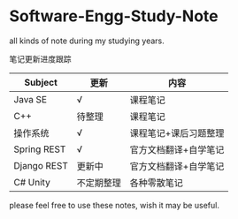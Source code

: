 # Software-Engg-Study-Note
all kinds of note during my studying years.

笔记更新进度跟踪

| Subject     | 更新       | 内容                  |
| ----------- | ---------- | --------------------- |
| Java SE     | √          | 课程笔记              |
| C++         | 待整理     | 课程笔记              |
| 操作系统    | √          | 课程笔记+课后习题整理 |
| Spring REST | √          | 官方文档翻译+自学笔记 |
| Django REST | 更新中     | 官方文档翻译+自学笔记 |
| C# Unity    | 不定期整理 | 各种零散笔记          |

please feel free to use these notes, wish it may be useful.

